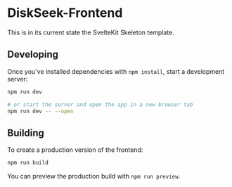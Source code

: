 # DiskSeek-Frontend
This is in its current state the SvelteKit Skeleton template.

## Developing
Once you've installed dependencies with `npm install`, start a development server:

```bash
npm run dev

# or start the server and open the app in a new browser tab
npm run dev -- --open
```

## Building
To create a production version of the frontend:

```bash
npm run build
```

You can preview the production build with `npm run preview`.